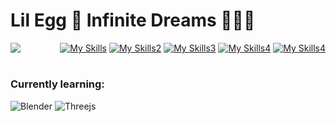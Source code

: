 # Lil Egg 🥚 Infinite Dreams 🌌💫✨

<div>
<img src=https://user-images.githubusercontent.com/105745865/196010368-ead7fb34-8bcf-4589-9776-57e02d3925c9.gif align="left">
</div>

<div>
<div align="right">
  
[![My Skills](https://skillicons.dev/icons?i=ableton,ae,au,aws,css,docker)](https://gary-song.com)
[![My Skills2](https://skillicons.dev/icons?i=flask,git,heroku,html,ai,js)](https://gary-song.com)
[![My Skills3](https://skillicons.dev/icons?i=ps,postgres,py,react,redux,sqlite)](https://gary-song.com)
[![My Skills4](https://skillicons.dev/icons?i=express,nodejs,vscode,nginx,svg,mysql)](https://gary-song.com)
[![My Skills4](https://skillicons.dev/icons?i=gcp,github,regex,xd,emacs,jquery)](https://gary-song.com)
  
</div>
</div>


<!-- ![githubgif](https://user-images.githubusercontent.com/105745865/196010368-ead7fb34-8bcf-4589-9776-57e02d3925c9.gif) -->

#

### Currently learning:
![Blender](https://img.shields.io/badge/blender-%23F5792A.svg?style=for-the-badge&logo=blender&logoColor=white)
![Threejs](https://img.shields.io/badge/threejs-black?style=for-the-badge&logo=three.js&logoColor=white)
